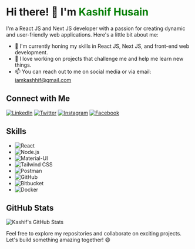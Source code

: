 # Hi there! 👋 I'm <span style="color: green;">Kashif Husain</span>

I'm a React JS and Next JS developer with a passion for creating dynamic and user-friendly web applications. Here's a little bit about me:

- 🌱 I'm currently honing my skills in React JS, Next JS, and front-end web development.
- 🔭 I love working on projects that challenge me and help me learn new things.
- 📫 You can reach out to me on social media or via email: iamkashhif@gmail.com

## Connect with Me

[![LinkedIn](https://img.shields.io/badge/-iamkashhif-blue?style=flat&logo=Linkedin&logoColor=white)](https://www.linkedin.com/in/iamkashhif/)
[![Twitter](https://img.shields.io/badge/-iamkashhif-blue?style=flat&logo=Twitter&logoColor=white)](https://twitter.com/iamkashhif)
[![Instagram](https://img.shields.io/badge/-iamkashhif-purple?style=flat&logo=Instagram&logoColor=white)](https://www.instagram.com/iamkashhif/)
[![Facebook](https://img.shields.io/badge/-iamkashhif-blue?style=flat&logo=Facebook&logoColor=white)](https://www.facebook.com/iamkashhif)

## Skills

- ![React](https://img.shields.io/badge/-React-61DAFB?style=flat&logo=React&logoColor=white)
- ![Node.js](https://img.shields.io/badge/-Node.js-339933?style=flat&logo=Node.js&logoColor=white)
- ![Material-UI](https://img.shields.io/badge/-Material--UI-0081CB?style=flat&logo=Material-UI&logoColor=white)
- ![Tailwind CSS](https://img.shields.io/badge/-Tailwind_CSS-38B2AC?style=flat&logo=Tailwind-CSS&logoColor=white)
- ![Postman](https://img.shields.io/badge/-Postman-FF6C37?style=flat&logo=Postman&logoColor=white)
- ![GitHub](https://img.shields.io/badge/-GitHub-181717?style=flat&logo=GitHub&logoColor=white)
- ![Bitbucket](https://img.shields.io/badge/-Bitbucket-0052CC?style=flat&logo=Bitbucket&logoColor=white)
- ![Docker](https://img.shields.io/badge/-Docker-2496ED?style=flat&logo=Docker&logoColor=white)

## GitHub Stats

![Kashif's GitHub Stats](https://github-readme-stats.vercel.app/api?username=yourgithubusername&show_icons=true)

Feel free to explore my repositories and collaborate on exciting projects. Let's build something amazing together! 😄
